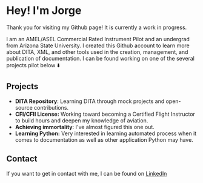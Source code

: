 # Hey! I'm Jorge
Thank you for visiting my Github page! It is currently a work in progress.

I am an AMEL/ASEL Commercial Rated Instrument Pilot and an undergrad from Arizona State University. I created this Github account to learn more about DITA, XML, and other tools used in the creation, management, and publication of documentation. I can be found working on one of the several projects pilot below ⬇️

## Projects
- **DITA Repository**: Learning DITA through mock projects and open-source contributions. 
- **CFI/CFII License:** Working toward becoming a Certified Flight Instructor to build hours and deepen my knowledge of aviation. 
- **Achieving immortality**: I've almost figured this one out.
- **Learning Python:** Very interested in learning automated process when it comes to documentation as well as other application Python may have. 

## Contact
If you want to get in contact with me, I can be found on [LinkedIn](https://www.linkedin.com/in/jodepe/)
